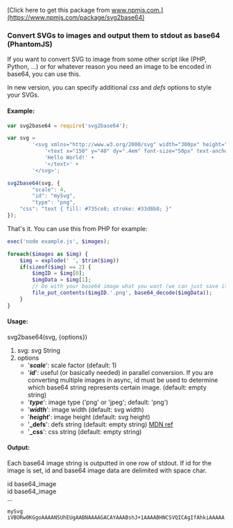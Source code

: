 [Click here to get this package from www.npmjs.com.](https://www.npmjs.com/package/svg2base64)

### Convert SVGs to images and output them to stdout as base64 (PhantomJS)

If you want to convert SVG to image from some other script like (PHP, Python, ...) or for whatever reason you need an image to be encoded in base64, you can use this.

In new version, you can specify additional _css_ and _defs_ options to style your SVGs.

#### Example:
```javascript
var svg2base64 = require('svg2base64');

var svg =
		'<svg xmlns="http://www.w3.org/2000/svg" width="300px" height="80">' + 
			'<text x="150" y="40" dy=".4em" font-size="50px" text-anchor="middle">' +
			'Hello World!' +
			'</text>' + 
		'</svg>';                         

svg2base64(svg, {
		"scale": 4,
		"id": "mySvg",
		"type": "png",
    "css": "text { fill: #735ce8; stroke: #33d8b8; }"
});         
```

That's it.
You can use this from PHP for example:

```php
exec('node example.js', $images);

foreach($images as $img) {
	$img = explode(' ', $trim($img))
	if(sizeof($img) == 2) {
		$imgID = $img[0];
		$imgData = $img[1];
		// Do with your base64 image what you want (we can just save it)
		file_put_contents($imgID.'.png', base64_decode($imgData));
	}
}
```

#### Usage:
svg2base64(svg, {options})

1. svg: svg String
2. options
	* '**_scale_**':  scale factor (default: 1)
	* '**_id_**':     useful (or basically needed) in parallel conversion. If you are converting multiple images in async, id must be used to determine which base64 string represents certain image. (default: empty string)
	* '**_type_**':   image type ('png' or 'jpeg'; default: 'png')
	* '**_width_**':  image width (default: svg width)
	* '**_height_**': image height (default: svg height)
	* '**_defs**':    defs string (default: empty string) [MDN ref](https://developer.mozilla.org/en-US/docs/Web/SVG/Element/defs)
	* '**_css**':     css string (default: empty string)

#### Output:
Each base64 image string is outputted in one row of stdout. If id for the image is set, id and base64 image data are delimited with space char.

id base64_image<br />
id base64_image<br />
...

```
mySvg iVBORw0KGgoAAAANSUhEUgAABNAAAAGACAYAAABshJ+1AAAABHNCSVQICAgIfAhkiAAAAA...
```



